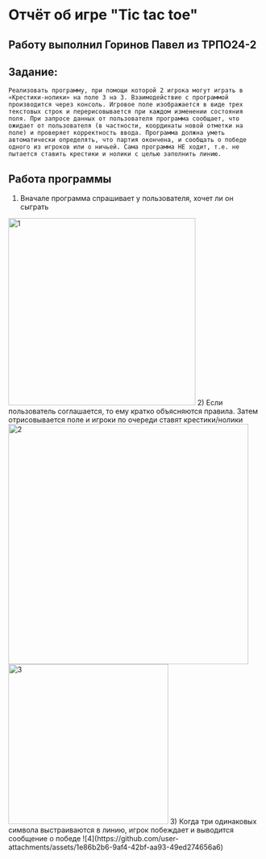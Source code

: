 # Отчёт об игре "Tic tac toe"
## Работу выполнил Горинов Павел из ТРПО24-2
## Задание:
    Реализовать программу, при помощи которой 2 игрока могут играть в «Крестики-нолики» на поле 3 на 3. Взаимодействие с программой производится через консоль. Игровое поле изображается в виде трех текстовых строк и перерисовывается при каждом изменении состояния поля. При запросе данных от пользователя программа сообщает, что ожидает от пользователя (в частности, координаты новой отметки на поле) и проверяет корректность ввода. Программа должна уметь автоматически определять, что партия окончена, и сообщать о победе одного из игроков или о ничьей. Сама программа НЕ ходит, т.е. не пытается ставить крестики и нолики с целью заполнить линию.
## Работа программы
1) Вначале программа спрашивает у пользователя, хочет ли он сыграть
<img width="371" alt="1" src="https://github.com/user-attachments/assets/3e8d55cc-4e22-4f14-ae53-6c5536210c72">
2) Если пользователь соглашается, то ему кратко объясняются правила. Затем отрисовывается поле и игроки по очереди ставят крестики/нолики
<img width="476" alt="2" src="https://github.com/user-attachments/assets/a46a2b9a-ec18-4fb1-a593-a787af7abb3e">
<img width="317" alt="3" src="https://github.com/user-attachments/assets/55641d4c-c5d0-41b8-b133-144c6c029313">
3) Когда три одинаковых символа выстраиваются в линию, игрок побеждает и выводится сообщение о победе
![4](https://github.com/user-attachments/assets/1e86b2b6-9af4-42bf-aa93-49ed274656a6)
